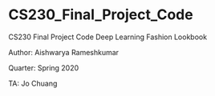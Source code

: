 # CS230_Final_Project_Code
CS230 Final Project Code
Deep Learning Fashion Lookbook

Author: Aishwarya Rameshkumar

Quarter: Spring 2020

TA: Jo Chuang
